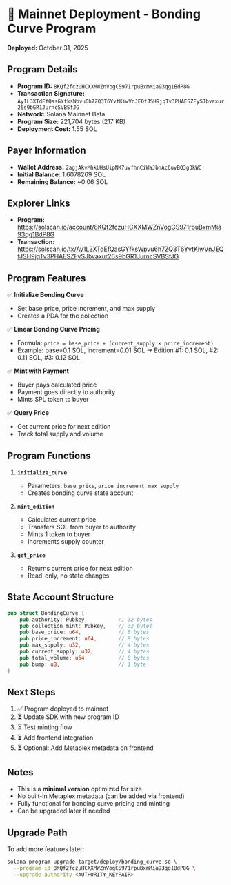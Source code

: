 # 🚀 Mainnet Deployment - Bonding Curve Program

**Deployed:** October 31, 2025

## Program Details

- **Program ID:** `8KQf2fczuHCXXMWZnVogCS971rpuBxmMia93qg1BdP8G`
- **Transaction Signature:** `Ay1L3XTdEfQasGYfksWpvu6h7ZQ3T6YvtKiwVnJEQfJSH9jqTv3PHAESZFySJbvaxur26s9bGR1JurncSVBSfJG`
- **Network:** Solana Mainnet Beta
- **Program Size:** 221,704 bytes (217 KB)
- **Deployment Cost:** 1.55 SOL

## Payer Information

- **Wallet Address:** `2agjAkvMhkUHsUipNK7uvfhnCiWaJbnAc6uvBQ3g3kWC`
- **Initial Balance:** 1.6078269 SOL
- **Remaining Balance:** ~0.06 SOL

## Explorer Links

- **Program:** https://solscan.io/account/8KQf2fczuHCXXMWZnVogCS971rpuBxmMia93qg1BdP8G
- **Transaction:** https://solscan.io/tx/Ay1L3XTdEfQasGYfksWpvu6h7ZQ3T6YvtKiwVnJEQfJSH9jqTv3PHAESZFySJbvaxur26s9bGR1JurncSVBSfJG

## Program Features

✅ **Initialize Bonding Curve**
- Set base price, price increment, and max supply
- Creates a PDA for the collection

✅ **Linear Bonding Curve Pricing**
- Formula: `price = base_price + (current_supply × price_increment)`
- Example: base=0.1 SOL, increment=0.01 SOL → Edition #1: 0.1 SOL, #2: 0.11 SOL, #3: 0.12 SOL

✅ **Mint with Payment**
- Buyer pays calculated price
- Payment goes directly to authority
- Mints SPL token to buyer

✅ **Query Price**
- Get current price for next edition
- Track total supply and volume

## Program Functions

1. **`initialize_curve`**
   - Parameters: `base_price`, `price_increment`, `max_supply`
   - Creates bonding curve state account

2. **`mint_edition`**
   - Calculates current price
   - Transfers SOL from buyer to authority
   - Mints 1 token to buyer
   - Increments supply counter

3. **`get_price`**
   - Returns current price for next edition
   - Read-only, no state changes

## State Account Structure

```rust
pub struct BondingCurve {
    pub authority: Pubkey,          // 32 bytes
    pub collection_mint: Pubkey,    // 32 bytes
    pub base_price: u64,            // 8 bytes
    pub price_increment: u64,       // 8 bytes
    pub max_supply: u32,            // 4 bytes
    pub current_supply: u32,        // 4 bytes
    pub total_volume: u64,          // 8 bytes
    pub bump: u8,                   // 1 byte
}
```

## Next Steps

1. ✅ Program deployed to mainnet
2. ⏳ Update SDK with new program ID
3. ⏳ Test minting flow
4. ⏳ Add frontend integration
5. ⏳ Optional: Add Metaplex metadata on frontend

## Notes

- This is a **minimal version** optimized for size
- No built-in Metaplex metadata (can be added via frontend)
- Fully functional for bonding curve pricing and minting
- Can be upgraded later if needed

## Upgrade Path

To add more features later:
```bash
solana program upgrade target/deploy/bonding_curve.so \
  --program-id 8KQf2fczuHCXXMWZnVogCS971rpuBxmMia93qg1BdP8G \
  --upgrade-authority <AUTHORITY_KEYPAIR>
```


